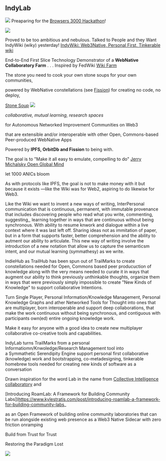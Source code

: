 ## IndyLab
![](https://ipfs.io/ipfs/bafkreib2nihvngycxu2eduus2onsiwefv7xugcdauyyo4gzjuq6kpko3na)
Preaparing for the [Browsers 3000 Hackathon](https://browsers3000.devpost.com/?ref_feature=challenge&ref_medium=your-open-hackathons&ref_content=Submissions+open)!

![](https://ipfs.runfission.com/ipfs/bafybeihxfd4vtmv57mi3627anihceyyvi4zbyy7hrbwf5gwtvmrz7yldwq/p/MindDrive/2021/08/Icons/browser300x120.png)

Proved to be too ambitious and nebulous. Talked to People and they Want IndyWiki (wiky) yesterday!
[IndyWiki: Web3Native, Personal First, Tinkerable wiki](https://github.com/IndyVerse/indywiki#readme)


End-to-End First Slice Technology Demonstrator of a **WebNative Collaboratory Farm** . . .
Inspired by FedWiki [Wiki Farm](http://fedwiki.org/view/welcome-visitors/view/wiki-farm)




The stone you need to cook your own stone soups for your own communities,

powered by WebNative constellations (see [Fission](https://fission.codes)) for creating no code, no deploy,

[Stone Soup](https://en.wikipedia.org/wiki/Stone_Soup)
![](https://ipfs.runfission.com/ipfs/bafybeig7aucbolmaqc6ouxuwcptvztvdwkja6ypbn6ykvjqvmdicpb6ds4/p/MindDrive/2021/08/Icons/stone%20soup%20240.png)

_collaborative, mutual learning, research spaces_

for Autonomous Networked Improvement Communities on Web3

that are extensible and/or interoperable with other 
Open, Commons-based Peer-produced WebNative Apps

Powered by **IPFS, OrbitDb and Fission** to being with.

The goal is to "Make it all easy to emulate,
compelling to do" [Jerry Michalsky Open Global Mind](https://hyp.is/ytzAKvXGEeurRiMRiP6Hnw/docdrop.org/video/54iZWI9Does/)

let 1000 ANICs bloom

As with protocols like IPFS, the goal is not to make money with it but because it exists —like the Wiki was for Web2, aspiring to do likewise for Web3.

Like the Wiki we want to invent a new ways of writing, InterPersonal communication that is continuous, permanent, with immutable provenance that includes discovering people who read what you write, commenting, suggesting,, learning together in ways that are continuous without being synchronous. With ability to resume knwork and dialogue within a live context where it was last left off. Sharing ideas not as immitation of paper, but in a form that supports faster, better comprehension and the ability to
autment our ability to articulate.
This new way of writing involve the introduction of a new notation that allow us to capture the semanticsm intent, and our mutual learning (symmathesy) as we write.


IndieHub as TrailHub has been spun out of TrailMarks to create constellations needed for
Open, Commons based peer producuction of knowledge along with the very means needed to curate it in ways that  
augment our ability to think previously unthinkable thoughts, organize them in ways that were previously simply impossible to create "New Kinds of Knowledge" to support collaborative Intentions.


Turn Single Player, Personal Information/Knowledge Management, 
Personal Knowledge Graphs and ather Networked Tools for Thought into
ones that are multiplayer, born interoperable and support deep collaborations,
that make the work continuous without being synchronous,
and contiguous with participants own(ed) entire ongoing knowledge work.

Make it easy for anyone with a good idea to create new 
multiplayer collaborative co-creative tools and capabilities.

IndyLab turns TrailMarks from a personal Informatiomn/Knwoledge/Research Management  tool into  
a Symmathetic Serendipity Engine support personal first collaborative (knowledge) work and bootstrapping, co-metadesigning, tinkerable homebrew tools needed for creating new kinds of software as a conversation

Drawn inspiration for the word Lab in the name from
[Collective Intelligence collaboratory](https://www.collectiveintelligencecollaboratory.com/)
and

[Introducing RoamLab: A Framework for Building Community Labs])https://www.kylestratis.com/post/introducing-roamlab-a-framework-for-building-community-labs_

as an Open Framework of building online community laboratories that can be run alongside existing web presence as a
Web3 Native Sidecar with zero friction onramping

Build from Trust for Trust

Restoring the Paradigm Lost

![](https://ipfs.runfission.com/ipfs/bafybeicbh6a5bfxusqje4pdbm6xt3qjwua3aurdksmbxjxvbqw7hyrfnby/p/MindDrive/2021/08/Images/Augmentation%20Research%20Center%20Lab.jpg)




